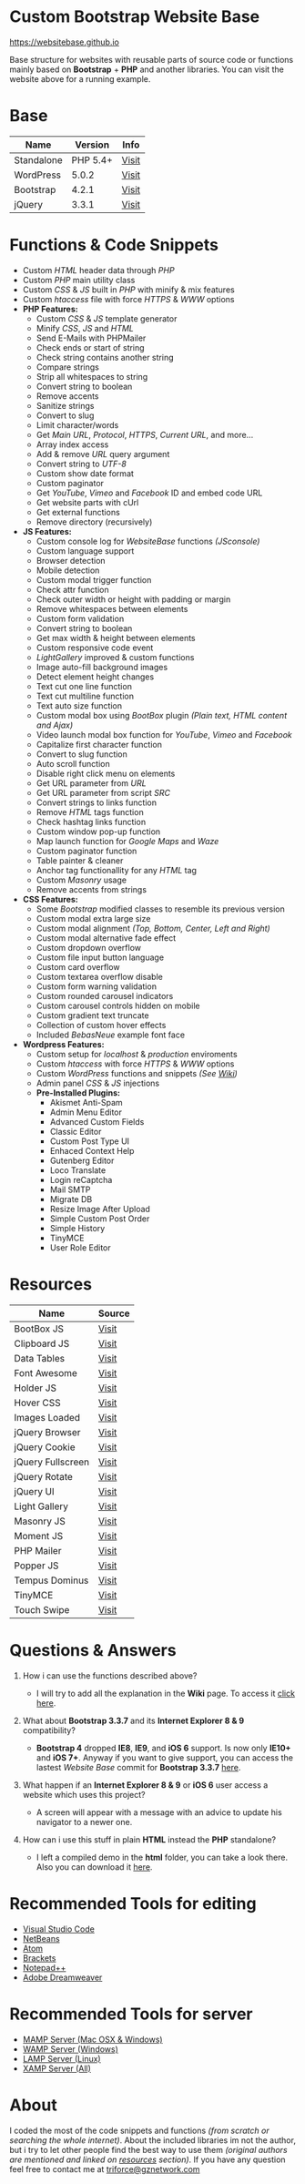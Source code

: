 # Custom Bootstrap Website Base
https://websitebase.github.io

Base structure for websites with reusable parts of source code or functions mainly based on **Bootstrap** + **PHP** and another libraries. You can visit the website above for a running example.

# Base
Name | Version | Info
------------ | ------------ | ------------
Standalone | PHP 5.4+ | [Visit](http://php.net/)
WordPress  | 5.0.2 | [Visit](https://wordpress.org/)
Bootstrap | 4.2.1 | [Visit](https://getbootstrap.com/)
jQuery | 3.3.1 | [Visit](https://jquery.com/)

# Functions & Code Snippets
- Custom _HTML_ header data through _PHP_
- Custom _PHP_ main utility class
- Custom _CSS_ & _JS_ built in _PHP_ with minify & mix features
- Custom _htaccess_ file with force _HTTPS_ & _WWW_ options
- **PHP Features:**
	- Custom _CSS_ & _JS_ template generator
	- Minify _CSS_, _JS_ and _HTML_
	- Send E-Mails with PHPMailer
	- Check ends or start of string
	- Check string contains another string
	- Compare strings
	- Strip all whitespaces to string
	- Convert string to boolean
	- Remove accents
	- Sanitize strings
	- Convert to slug
	- Limit character/words
	- Get _Main URL_, _Protocol_, _HTTPS_, _Current URL_, and more...
	- Array index access
	- Add & remove _URL_ query argument
	- Convert string to _UTF-8_
	- Custom show date format
	- Custom paginator
	- Get _YouTube_, _Vimeo_ and _Facebook_ ID and embed code URL
	- Get website parts with cUrl
	- Get external functions
	- Remove directory (recursively)
- **JS Features:**
	- Custom console log for _WebsiteBase_ functions _(JSconsole)_
	- Custom language support
	- Browser detection
	- Mobile detection
	- Custom modal trigger function
	- Check attr function
	- Check outer width or height with padding or margin
	- Remove whitespaces between elements
	- Custom form validation
	- Convert string to boolean
	- Get max width & height between elements
	- Custom responsive code event
	- _LightGallery_ improved & custom functions
	- Image auto-fill background images
	- Detect element height changes
	- Text cut one line function
	- Text cut multiline function
	- Text auto size function
	- Custom modal box using _BootBox_ plugin _(Plain text, HTML content and Ajax)_
	- Video launch modal box function for _YouTube_, _Vimeo_ and _Facebook_
	- Capitalize first character function
	- Convert to slug function
	- Auto scroll function
	- Disable right click menu on elements
	- Get URL parameter from _URL_
	- Get URL parameter from script _SRC_
	- Convert strings to links function
	- Remove _HTML_ tags function
	- Check hashtag links function
	- Custom window pop-up function
	- Map launch function for _Google Maps_ and _Waze_
	- Custom paginator function
	- Table painter & cleaner
	- Anchor tag functionallity for any _HTML_ tag
	- Custom _Masonry_ usage
	- Remove accents from strings
- **CSS Features:**
	- Some _Bootstrap_ modified classes to resemble its previous version
	- Custom modal extra large size
	- Custom modal alignment _(Top, Bottom, Center, Left and Right)_
	- Custom modal alternative fade effect
	- Custom dropdown overflow
	- Custom file input button language
	- Custom card overflow
	- Custom textarea overflow disable
	- Custom form warning validation
	- Custom rounded carousel indicators
	- Custom carousel controls hidden on mobile
	- Custom gradient text truncate
	- Collection of custom hover effects
	- Included _BebasNeue_ example font face
- **Wordpress Features:**
	- Custom setup for _localhost_ & _production_ enviroments
	- Custom _htaccess_ with force _HTTPS_ & _WWW_ options
	- Custom _WordPress_ functions and snippets _(See [Wiki](https://github.com/TriForceX/WebsiteBase/wiki))_
	- Admin panel _CSS_ & _JS_ injections
	- **Pre-Installed Plugins:**
		- Akismet Anti-Spam
		- Admin Menu Editor
		- Advanced Custom Fields
		- Classic Editor
		- Custom Post Type UI
		- Enhaced Context Help
		- Gutenberg Editor
		- Loco Translate
		- Login reCaptcha
		- Mail SMTP
		- Migrate DB
		- Resize Image After Upload
		- Simple Custom Post Order
		- Simple History
		- TinyMCE
		- User Role Editor

# Resources
Name | Source
------------ | ------------
BootBox JS | [Visit](http://bootboxjs.com/)
Clipboard JS | [Visit](https://clipboardjs.com/)
Data Tables | [Visit](https://datatables.net/examples/styling/bootstrap4)
Font Awesome | [Visit](https://fontawesome.com/start)
Holder JS | [Visit](http://holderjs.com/)
Hover CSS | [Visit](http://ianlunn.github.io/Hover/)
Images Loaded | [Visit](https://imagesloaded.desandro.com)
jQuery Browser | [Visit](https://github.com/pupunzi/jquery.mb.browser)
jQuery Cookie | [Visit](https://github.com/js-cookie/js-cookie)
jQuery Fullscreen | [Visit](https://github.com/kayahr/jquery-fullscreen-plugin)
jQuery Rotate | [Visit](http://jqueryrotate.com/)
jQuery UI | [Visit](https://jqueryui.com/)
Light Gallery | [Visit](http://sachinchoolur.github.io/lightGallery/)
Masonry JS | [Visit](https://masonry.desandro.com/)
Moment JS | [Visit](https://momentjs.com/)
PHP Mailer | [Visit](https://github.com/PHPMailer/PHPMailer/)
Popper JS | [Visit](https://popper.js.org/)
Tempus Dominus | [Visit](https://tempusdominus.github.io/bootstrap-4/)
TinyMCE | [Visit](https://www.tiny.cloud/)
Touch Swipe | [Visit](http://labs.rampinteractive.co.uk/touchSwipe/demos/)

# Questions & Answers
1. How i can use the functions described above?
   - I will try to add all the explanation in the **Wiki** page. To access it [click here](https://github.com/TriForceX/WebsiteBase/wiki). 
   
2. What about **Bootstrap 3.3.7** and its **Internet Explorer 8 & 9** compatibility?
   - **Bootstrap 4** dropped **IE8**, **IE9**, and **iOS 6** support. Is now only **IE10+** and **iOS 7+**. Anyway if you want to give support, you can access the lastest _Website Base_ commit for **Bootstrap 3.3.7** [here](https://github.com/TriForceX/WebsiteBase/tree/v3.3.7).
   
3. What happen if an **Internet Explorer 8 & 9** or **iOS 6** user access a website which uses this project?
   - A screen will appear with a message with an advice to update his navigator to a newer one.

4. How can i use this stuff in plain **HTML** instead the **PHP** standalone?
   - I left a compiled demo in the **html** folder, you can take a look there. Also you can download it [here](https://github.com/WebsiteBase/WebsiteBase.GitHub.io/archive/master.zip).

# Recommended Tools for editing
- [Visual Studio Code](https://code.visualstudio.com)
- [NetBeans](https://netbeans.org)
- [Atom](https://atom.io)
- [Brackets](http://brackets.io)
- [Notepad++](https://notepad-plus-plus.org/download)
- [Adobe Dreamweaver](https://www.adobe.com/dreamweaver)

# Recommended Tools for server
- [MAMP Server (Mac OSX & Windows)](https://www.mamp.info/en)
- [WAMP Server (Windows)](http://www.wampserver.com)
- [LAMP Server (Linux)](https://bitnami.com/stack/lamp)
- [XAMP Server (All)](https://www.apachefriends.org)

# About
I coded the most of the code snippets and functions *(from scratch or searching the whole internet)*. About the included libraries im not the author, but i try to let other people find the best way to use them *(original authors are mentioned and linked on [resources](https://github.com/TriForceX/WebsiteBase#resources) section)*. If you have any question feel free to contact me at triforce@gznetwork.com